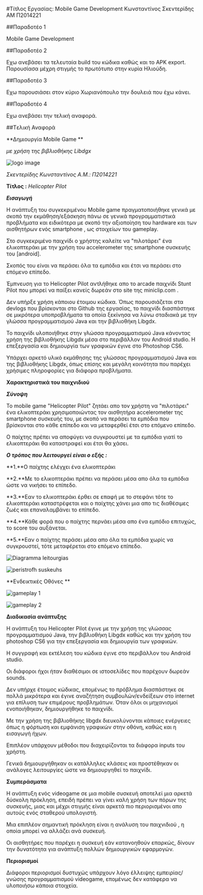 #Τίτλος Εργασίας: Mobile Game Development
Κωνσταντίνος Σκεντερίδης
ΑΜ Π2014221

##Παραδοτέο 1

Mobile Game Development 

##Παραδοτέο 2

Εχω ανεβάσει τα τελευταία build του κώδικα καθώς και το APK export.
Παρουσίασα μέχρη στιγμής το πρωτότυπο στην κυρία Ηλιούδη.

##Παραδοτέο 3

Εχω παρουσιάσει στον κύριο Χωριανόπουλο την δουλειά που έχω κάνει.

##Παραδοτέο 4

Εχω ανεβάσει την τελική αναφορά.

##Tελική Αναφορά

**Δημιουργία Mobile Game **

*με χρήση της βιβλιοθήκης Libdgx*

![logo image](infoBackground.png)

*Σκεντερίδης Κωνσταντίνος Α.Μ.: Π2014221*

**Τίτλος :** *Helicopter Pilot*

***Εισαγωγή***

Η ανάπτυξη του συγκεκριμένου Mobile game πραγματοποιήθηκε γενικά με σκοπό την εκμάθηση/εξάσκηση πάνω σε γενικά προγραμματιστικά προβλήματα και ειδικότερα με σκοπό την αξιοποίηση του hardware και των αισθητήρων ενός smartphone , ως στοιχείων του gameplay.

Στο συγκεκριμένο παιχνίδι ο χρήστης καλείτε να "πιλοτάρει" ένα ελικοπτεράκι με την χρήση του accelerometer της smartphone συσκευής του \[android\].

Σκοπός του είναι να περάσει όλα τα εμπόδια και έτσι να περάσει στο επόμενο επίπεδο.

Έμπνευση για το Helicopter Pilot αντλήθηκε απο το arcade παιχνίδι Stunt Pilot που μπορεί να παίξει κανείς δωρεάν στο site της miniclip.com .

Δεν υπήρξε χρήση κάποιου έτοιμου κώδικα. Όπως παρουσιάζεται στα devlogs που βρίσκονται στο Github της εργασίας, το παιχνίδι διασπάστηκε σε μικρότερα υποπροβλήματα τα οποία ξεκίνησα να λύνω σταδιακά με την γλώσσα προγραμματισμού Java και την βιβλιοθήκη Libgdx.

Το παιχνίδι υλοποιήθηκε στην γλώσσα προγραμματισμού Java κάνοντας χρήση της βιβλιοθήκης Libgdx μέσα στο περιβάλλον του Android studio. Η επεξεργασία και δημιουργία των γραφικών έγινε στο Photoshop CS6.

Υπάρχει αρκετό υλικό εκμάθησης της γλώσσας προγραμματισμού Java και της βιβλιοθήκης Libgdx, όπως επίσης και μεγάλη κοινότητα που παρέχει χρήσιμες πληροφορίες για διάφορα προβλήματα.

**Χαρακτηριστικά του παιχνιδιού**

***Σύνοψη***

Το mobile game "Helicopter Pilot" ζητάει απο τον χρήστη να "πιλοτάρει" ένα ελικοπτεράκι χρησιμοποιώντας τον αισθητήρα accelerometer της smartphone συσκευής του, με σκοπό να περάσει τα εμπόδια που βρίσκονται στο κάθε επίπεδο και να μεταφερθεί έτσι στο επόμενο επίπεδο.

Ο παίχτης πρέπει να αποφύγει να συγκρουστεί με τα εμπόδια γιατί το ελικοπτεράκι θα καταστραφεί και έτσι θα χάσει.

***Ο τρόπος που λειτουργεί είναι ο εξής :***

**1.**Ο παίχτης ελέγχει ένα ελικοπτεράκι

**2.**Με το ελικοπτεράκι πρέπει να περάσει μέσα απο όλα τα εμπόδια ώστε να νικήσει το επίπεδο.

**3.**Εαν το ελικοπτεράκι έρθει σε επαφή με το στεφάνι τότε το ελικοπτεράκι καταστρέφεται και ο παίχτης χάνει μια απο τις διαθέσιμες ζωές και επαναλαμβάνει το επίπεδο.

**4.**Κάθε φορά που ο παίχτης περνάει μέσα απο ένα εμπόδιο επιτυχώς, το score του αυξάνεται.

**5.**Εαν ο παίχτης περάσει μέσα απο όλα τα εμπόδια χωρίς να συγκρουστεί, τότε μεταφέρεται στο επόμενο επίπεδο.

![Diagramma leitourgias](Diagramma_leitourgias1.jpg)

![peristrofh suskeuhs](https://github.com/courses-ionio/hci/blob/master/projects_2016/%CE%A02014221/Peristrofi_Syskeyhs.jpg)

**Ενδεικτικές Οθόνες **

![gameplay 1](GamePlay1_HelicopterPilot.jpg)

![gameplay 2](https://github.com/courses-ionio/hci/blob/master/projects_2016/%CE%A02014221/GamePlay2_HelicopterPilot.jpg)


**Διαδικασία ανάπτυξης**

Η ανάπτυξη του Helicopter Pilot έγινε με την χρήση της γλώσσας προγραμματισμού Java, την βιβλιοθήκη Libgdx καθώς και την χρήση του photoshop CS6 για την επεξεργασία και δημιουργία των γραφικών.

Η συγγραφή και εκτέλεση του κώδικα έγινε στο περιβάλλον του Android studio.

Οι διάφοροι ήχοι ήταν διαθέσιμοι σε ιστοσελίδες που παρέχουν δωρεάν sounds.

Δεν υπήρχε έτοιμος κώδικας, επομένως το πρόβλημα διασπάστηκε σε πολλά μικρότερα και έγινε αναζήτηση συμβουλών/ενδείξεων στο internet για επίλυση των επιμέρους προβλημάτων. Όταν όλοι οι μηχανισμοί ενοποιήθηκαν, δημιουργήθηκε το παιχνίδι.

Με την χρήση της βιβλιοθήκης libgdx διευκολύνονται κάποιες ενέργειες όπως η φόρτωση και εμφάνιση γραφικών στην οθόνη, καθώς και η εισαγωγή ήχων.

Επιπλέον υπάρχουν μέθοδοι που διαχειρίζονται τα διάφορα inputs του χρήστη.

Γενικά δημιουργήθηκαν οι κατάλληλες κλάσεις και προστέθηκαν οι ανάλογες λειτουργίες ώστε να δημιουργηθεί το παιχνίδι.

**Συμπεράσματα**

Η ανάπτυξη ενός videogame σε μια mobile συσκευή αποτελεί μια αρκετά δύσκολη πρόκληση, επειδή πρέπει να γίνει καλή χρήση των πόρων της συσκευής, μιας και μέχρι στιγμής είναι αρκετά πιο περιορισμένοι απο αυτούς ενός σταθερού υπολογιστή.

Μια επιπλέον σημαντική πρόκληση είναι η ανάλυση του παιχνιδιού , η οποία μπορεί να αλλάζει ανά συσκευή.

Οι αισθητήρες που παρέχει η συσκευή εάν κατανοηθούν επαρκώς, δίνουν την δυνατότητα για ανάπτυξη πολλών δημιουργικών εφαρμογών.

**Περιορισμοί**

Διάφοροι περιορισμοί δυστυχώς υπάρχουν λόγο έλλειψης εμπειρίας/γνώσης προγραμματισμού videogame, επομένως δεν κατάφερα να υλοποιήσω κάποια στοιχεία.

